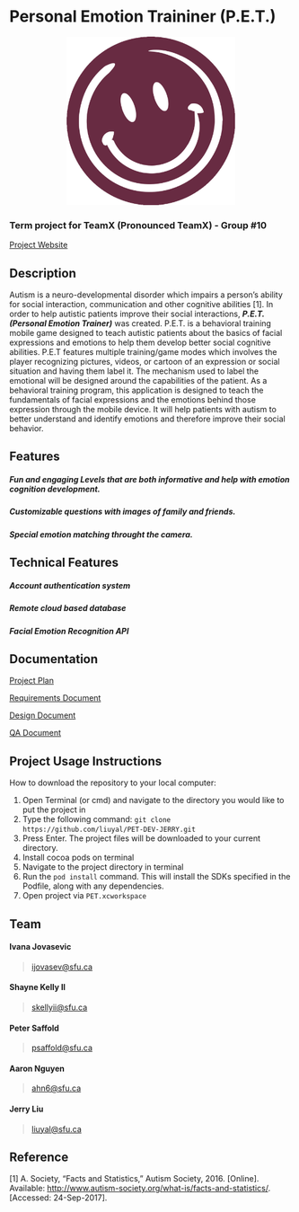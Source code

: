 ﻿# Personal Emotion Traininer (P.E.T.)


<p align="center">
<img src="./PET/Icon.gif" width="300"></img>
</p>


### Term project for TeamX (Pronounced TeamX) - Group #10

[Project Website](https://sites.google.com/view/blackbox21o/home)


## Description

Autism is a neuro-developmental disorder which impairs a person’s ability for social interaction, communication and other cognitive abilities [1]. In order to help autistic patients  improve their social interactions, ***P.E.T. (Personal Emotion Trainer)*** was created. P.E.T. is a behavioral training mobile game designed to teach autistic patients about the basics of facial expressions and emotions to help them develop better social cognitive abilities. P.E.T features multiple training/game modes which involves the player recognizing pictures, videos, or cartoon of an expression or social situation and having them label it. The mechanism used to label the emotional will be designed around the capabilities of the patient. As a behavioral training program, this application is designed to teach the fundamentals of facial expressions and the emotions behind those expression through the mobile device. It will help patients with autism to better understand and identify emotions and therefore improve their social behavior. 

## Features

##### Fun and engaging Levels that are both informative and help with emotion cognition development. 
##### Customizable questions with images of family and friends.
##### Special emotion matching throught the camera.

## Technical Features

##### Account authentication system
##### Remote cloud based database
##### Facial Emotion Recognition API 
##### 

## Documentation

[Project Plan](https://drive.google.com/open?id=0B1jxNFhuwWIILUdFb3dSOGhjdEU)

[Requirements Document](https://drive.google.com/file/d/0B1jxNFhuwWIIQWZDbDNqdXA3OWM/view)

[Design Document](https://drive.google.com/file/d/0B1jxNFhuwWIIal93MlNiMW5mcTQ/view)

[QA Document](https://drive.google.com/file/d/0B1jxNFhuwWIIdGZyS0YzWW5TRVE/view)

## Project Usage Instructions

How to download the repository to your local computer:
1. Open Terminal (or cmd) and navigate to the directory you would like to put the project in
2. Type the following command: ```git clone https://github.com/liuyal/PET-DEV-JERRY.git```
3. Press Enter. The project files will be downloaded to your current directory.
4. Install cocoa pods on terminal
5. Navigate to the project directory in terminal
6. Run the ```pod install``` command. This will install the SDKs specified in the Podfile, along with any dependencies.
7. Open project via ```PET.xcworkspace```

## Team

#### Ivana Jovasevic
>ijovasev@sfu.ca 

####  Shayne Kelly II
>skellyii@sfu.ca 

####  Peter Saffold
> psaffold@sfu.ca

#### Aaron Nguyen
> ahn6@sfu.ca

#### Jerry Liu
> liuyal@sfu.ca 
 
## Reference

[1] A. Society, “Facts and Statistics,” Autism Society, 2016. [Online]. Available: http://www.autism-society.org/what-is/facts-and-statistics/. [Accessed: 24-Sep-2017]. 
